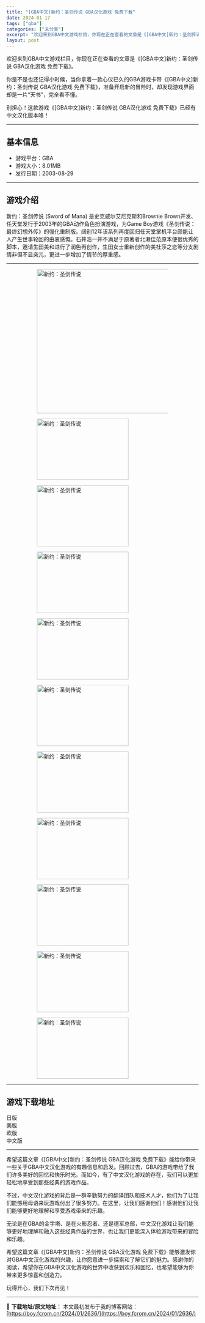 ```yaml
---
title: "[GBA中文]新约：圣剑传说 GBA汉化游戏 免费下载"
date: 2024-01-17
tags: ["gba"]
categories: ["未分类"]
excerpt: "欢迎来到GBA中文游戏栏目，你现在正在查看的文章是《[GBA中文]新约：圣剑传说 GBA汉化游戏 免费下载》。 你是不是也还记得小时候，当你拿着一款心仪已久的GBA游戏卡带《[GBA中文]新约：圣剑传说 GBA汉化游戏 免费下载》，准备开启新的冒险时，却发现游戏界面却是一片“天书”，完全看不懂。 别&hellip;"
layout: post
---
```


欢迎来到GBA中文游戏栏目，你现在正在查看的文章是《[GBA中文]新约：圣剑传说 GBA汉化游戏 免费下载》。

你是不是也还记得小时候，当你拿着一款心仪已久的GBA游戏卡带《[GBA中文]新约：圣剑传说 GBA汉化游戏 免费下载》，准备开启新的冒险时，却发现游戏界面却是一片“天书”，完全看不懂。

别担心！这款游戏《[GBA中文]新约：圣剑传说 GBA汉化游戏 免费下载》已经有中文汉化版本咯！ <hr><h2>&#22522;&#26412;&#20449;&#24687;</h2> <ul><li>&#28216;&#25103;&#24179;&#21488;&#65306;GBA</li> <li>&#28216;&#25103;&#22823;&#23567;&#65306;8.01MB</li> <li>&#21457;&#34892;&#26085;&#26399;&#65306;2003-08-29</li> </ul><hr><h2>&#28216;&#25103;&#20171;&#32461;</h2> <p>&#26032;&#32422;&#65306;&#22307;&#21073;&#20256;&#35828; (Sword of Mana) &#26159;&#21490;&#20811;&#23041;&#23572;&#33406;&#23612;&#20811;&#26031;&#21644;Brownie Brown&#24320;&#21457;&#12289;&#20219;&#22825;&#22530;&#21457;&#34892;&#20110;2003&#24180;&#30340;GBA&#21160;&#20316;&#35282;&#33394;&#25198;&#28436;&#28216;&#25103;&#65292;&#20026;Game Boy&#28216;&#25103;&#12298;&#22307;&#21073;&#20256;&#35828;&#65306;&#26368;&#32456;&#24187;&#24819;&#22806;&#20256;&#12299;&#30340;&#24378;&#21270;&#37325;&#21046;&#29256;&#12290;&#38420;&#21035;12&#24180;&#35813;&#31995;&#21015;&#20877;&#24230;&#22238;&#24402;&#20219;&#22825;&#22530;&#25484;&#26426;&#24179;&#21488;&#39047;&#33021;&#35753;&#20154;&#20135;&#29983;&#19990;&#20107;&#36718;&#22238;&#30340;&#30001;&#34935;&#24863;&#24936;&#12290;&#30707;&#20117;&#28009;&#19968;&#24182;&#19981;&#28385;&#36275;&#20110;&#21407;&#33879;&#32773;&#21271;&#28625;&#20339;&#33539;&#21407;&#26412;&#20415;&#24456;&#20248;&#31168;&#30340;&#33050;&#26412;&#65292;&#36992;&#35831;&#29983;&#30000;&#32654;&#21644;&#36827;&#34892;&#20102;&#28070;&#33394;&#20877;&#21019;&#20316;&#65292;&#29983;&#30000;&#22899;&#22763;&#37325;&#26032;&#21019;&#20316;&#30340;&#32654;&#26460;&#33678;&#20043;&#24651;&#31561;&#20998;&#25903;&#21095;&#24773;&#38750;&#20294;&#19981;&#26174;&#31361;&#20800;&#65292;&#26356;&#36827;&#19968;&#27493;&#22686;&#21152;&#20102;&#24773;&#33410;&#30340;&#21402;&#37325;&#24863;&#12290;</p> <hr><figure><figure><img loading="lazy" decoding="async" width="594" height="377" data-id="2410" src="https://boy.fcrom.cn/wp-content/uploads/2024/01/20240116_65a63fd5020c9.jpg" title="&#26032;&#32422;&#65306;&#22307;&#21073;&#20256;&#35828;-&#23553;&#38754;" alt="新约：圣剑传说"></figure><figure><img loading="lazy" decoding="async" width="240" height="160" data-id="2176" src="https://boy.fcrom.cn/wp-content/uploads/2024/01/20240116_65a63fd5277dc.png" title="&#26032;&#32422;&#65306;&#22307;&#21073;&#20256;&#35828;-1" alt="新约：圣剑传说"></figure><figure><img loading="lazy" decoding="async" width="240" height="160" data-id="2166" src="https://boy.fcrom.cn/wp-content/uploads/2024/01/20240116_65a63fd54ec7e.png" title="&#26032;&#32422;&#65306;&#22307;&#21073;&#20256;&#35828;-2" alt="新约：圣剑传说"></figure><figure><img loading="lazy" decoding="async" width="240" height="160" data-id="2167" src="https://boy.fcrom.cn/wp-content/uploads/2024/01/20240116_65a63fd572c17.png" title="&#26032;&#32422;&#65306;&#22307;&#21073;&#20256;&#35828;-3" alt="新约：圣剑传说"></figure><figure><img loading="lazy" decoding="async" width="240" height="160" data-id="2173" src="https://boy.fcrom.cn/wp-content/uploads/2024/01/20240116_65a63fd5a09bf.png" title="&#26032;&#32422;&#65306;&#22307;&#21073;&#20256;&#35828;-4" alt="新约：圣剑传说"></figure><figure><img loading="lazy" decoding="async" width="240" height="160" data-id="2175" src="https://boy.fcrom.cn/wp-content/uploads/2024/01/20240116_65a63fd5c4025.png" title="&#26032;&#32422;&#65306;&#22307;&#21073;&#20256;&#35828;-5" alt="新约：圣剑传说"></figure><figure><img loading="lazy" decoding="async" width="240" height="160" data-id="2168" src="https://boy.fcrom.cn/wp-content/uploads/2024/01/20240116_65a63fd5e34bb.png" title="&#26032;&#32422;&#65306;&#22307;&#21073;&#20256;&#35828;" alt="新约：圣剑传说"></figure><figure><img loading="lazy" decoding="async" width="240" height="160" data-id="2174" src="https://boy.fcrom.cn/wp-content/uploads/2024/01/20240116_65a63fd612ed3.png" title="&#26032;&#32422;&#65306;&#22307;&#21073;&#20256;&#35828;" alt="新约：圣剑传说"></figure><figure><img loading="lazy" decoding="async" width="240" height="160" data-id="2169" src="https://boy.fcrom.cn/wp-content/uploads/2024/01/20240116_65a63fd64b5e3.png" title="&#26032;&#32422;&#65306;&#22307;&#21073;&#20256;&#35828;" alt="新约：圣剑传说"></figure><figure><img loading="lazy" decoding="async" width="240" height="160" data-id="2170" src="https://boy.fcrom.cn/wp-content/uploads/2024/01/20240116_65a63fd6799fd.png" title="&#26032;&#32422;&#65306;&#22307;&#21073;&#20256;&#35828;" alt="新约：圣剑传说"></figure><figure><img loading="lazy" decoding="async" width="240" height="160" data-id="2171" src="https://boy.fcrom.cn/wp-content/uploads/2024/01/20240116_65a63fd6a7c9e.png" title="&#26032;&#32422;&#65306;&#22307;&#21073;&#20256;&#35828;" alt="新约：圣剑传说"></figure></figure><hr><h2>&#28216;&#25103;&#19979;&#36733;&#22320;&#22336;</h2> <div><div> <div> <span></span><span>&#26085;&#29256;</span></div> <div> <span></span><span>&#32654;&#29256;</span></div> <div> <span></span><span>&#27431;&#29256;</span></div> <div> <span></span><span>&#20013;&#25991;&#29256;</span></div> </div></div> <hr>希望这篇文章《[GBA中文]新约：圣剑传说 GBA汉化游戏 免费下载》能给你带来一些关于GBA中文汉化游戏的有趣信息和启发。回顾过去，GBA的游戏带给了我们许多美好的回忆和快乐时光。而如今，有了中文汉化游戏的存在，我们可以更加轻松地享受到那些经典的游戏作品。

不过，中文汉化游戏的背后是一群辛勤努力的翻译团队和技术人才，他们为了让我们能够用母语来玩游戏付出了很多努力。在这里，让我们感谢他们！感谢他们让我们能够更好地理解和享受游戏带来的乐趣。

无论是在GBA的金字塔、是在火影忍者、还是德军总部，中文汉化游戏让我们能够更好地理解和融入这些经典作品的世界，也让我们更能深入体验游戏带来的冒险和乐趣。

希望这篇文章《[GBA中文]新约：圣剑传说 GBA汉化游戏 免费下载》能够激发你对GBA中文汉化游戏的兴趣，让你愿意进一步探索和了解它们的魅力。感谢你的阅读，希望你在GBA中文汉化游戏的世界中收获到欢乐和回忆，也希望能够为你带来更多惊喜和创造力。

玩得开心，我们下次再见！

---
📖 **下载地址/原文地址：** 本文最初发布于我的博客网站：[https://boy.fcrom.cn/2024/01/2636/](https://boy.fcrom.cn/2024/01/2636/)

